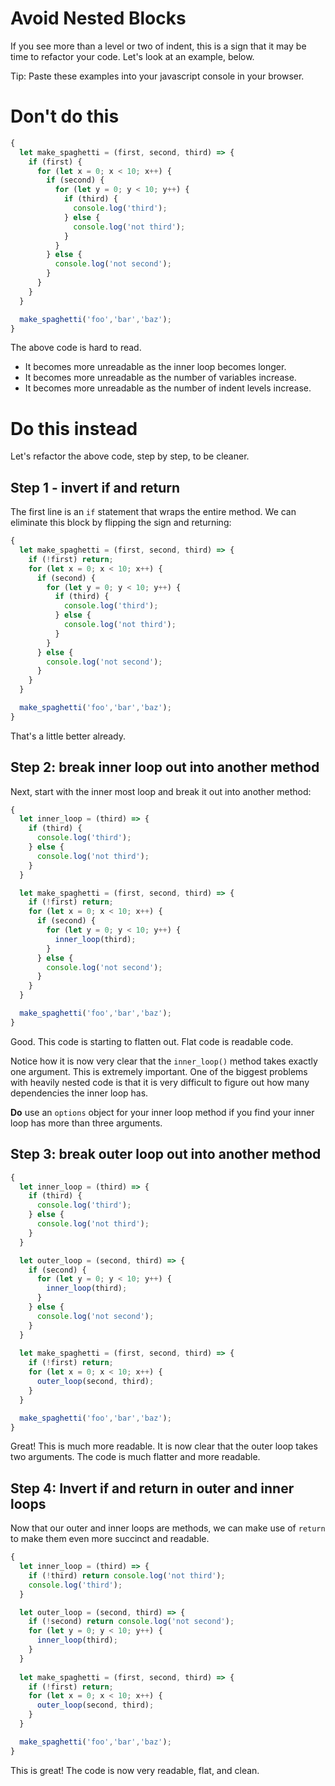 # Avoid Nested Blocks

If you see more than a level or two of indent, this is a sign that it may be time to refactor your code. Let's
look at an example, below.

Tip: Paste these examples into your javascript console in your browser.

# Don't do this
```js
{
  let make_spaghetti = (first, second, third) => {
    if (first) {
      for (let x = 0; x < 10; x++) {
        if (second) {
          for (let y = 0; y < 10; y++) {
            if (third) {
              console.log('third');
            } else {
              console.log('not third');
            }
          }
        } else {
          console.log('not second');
        }
      }
    }
  }

  make_spaghetti('foo','bar','baz');
}
```

The above code is hard to read.
- It becomes more unreadable as the inner loop becomes longer.
- It becomes more unreadable as the number of variables increase.
- It becomes more unreadable as the number of indent levels increase.

# Do this instead

Let's refactor the above code, step by step, to be cleaner.

## Step 1 - invert if and return
The first line is an `if` statement that wraps the entire method.
We can eliminate this block by flipping the sign and returning:

```js
{
  let make_spaghetti = (first, second, third) => {
    if (!first) return;
    for (let x = 0; x < 10; x++) {
      if (second) {
        for (let y = 0; y < 10; y++) {
          if (third) {
            console.log('third');
          } else {
            console.log('not third');
          }
        }
      } else {
        console.log('not second');
      }
    }
  }

  make_spaghetti('foo','bar','baz');
}
```

That's a little better already.

## Step 2: break inner loop out into another method

Next, start with the inner most loop and break it out into another method:

```js
{
  let inner_loop = (third) => {
    if (third) {
      console.log('third');
    } else {
      console.log('not third');
    }
  }

  let make_spaghetti = (first, second, third) => {
    if (!first) return;
    for (let x = 0; x < 10; x++) {
      if (second) {
        for (let y = 0; y < 10; y++) {
          inner_loop(third);
        }
      } else {
        console.log('not second');
      }
    }
  }

  make_spaghetti('foo','bar','baz');
}
```

Good. This code is starting to flatten out. Flat code is readable code.

Notice how it is now very clear that the `inner_loop()` method takes exactly one argument. This is extremely important. One of the biggest problems with heavily nested code is that it is very difficult to figure out how many dependencies the inner loop has.

**Do** use an `options` object for your inner loop method if you find your inner loop has more than three arguments.

## Step 3: break outer loop out into another method

```js
{
  let inner_loop = (third) => {
    if (third) {
      console.log('third');
    } else {
      console.log('not third');
    }
  }

  let outer_loop = (second, third) => {
    if (second) {
      for (let y = 0; y < 10; y++) {
        inner_loop(third);
      }
    } else {
      console.log('not second');
    }
  }
  
  let make_spaghetti = (first, second, third) => {
    if (!first) return;
    for (let x = 0; x < 10; x++) {
      outer_loop(second, third);
    }
  }

  make_spaghetti('foo','bar','baz');
}
```

Great! This is much more readable. It is now clear that the outer loop takes two arguments. The code is much flatter and more readable.

## Step 4: Invert if and return in outer and inner loops

Now that our outer and inner loops are methods, we can make use of `return` to make them even more succinct and readable.

```js
{
  let inner_loop = (third) => {
    if (!third) return console.log('not third');
    console.log('third');
  }

  let outer_loop = (second, third) => {
    if (!second) return console.log('not second');
    for (let y = 0; y < 10; y++) {
      inner_loop(third);
    }
  }
  
  let make_spaghetti = (first, second, third) => {
    if (!first) return;
    for (let x = 0; x < 10; x++) {
      outer_loop(second, third);
    }
  }

  make_spaghetti('foo','bar','baz');
}
```

This is great! The code is now very readable, flat, and clean.
